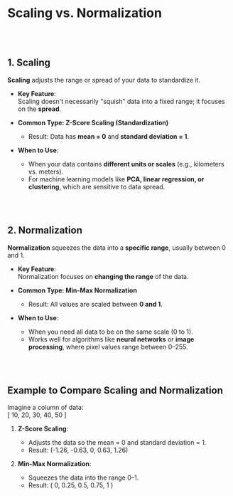 # **Scaling vs. Normalization**  



<br></br>
## **1. Scaling**  
**Scaling** adjusts the range or spread of your data to standardize it.  

- **Key Feature**:  
   Scaling doesn't necessarily "squish" data into a fixed range; it focuses on the **spread**.  

- **Common Type: Z-Score Scaling (Standardization)**  
   - Result: Data has **mean = 0** and **standard deviation = 1**.  

- **When to Use**:  
   - When your data contains **different units or scales** (e.g., kilometers vs. meters).  
   - For machine learning models like **PCA, linear regression, or clustering**, which are sensitive to data spread.  



<br></br>
## **2. Normalization**  
**Normalization** squeezes the data into a **specific range**, usually between 0 and 1.  

- **Key Feature**:  
   Normalization focuses on **changing the range** of the data.  

- **Common Type: Min-Max Normalization**  
   - Result: All values are scaled between **0 and 1**.  

- **When to Use**:  
   - When you need all data to be on the same scale (0 to 1).  
   - Works well for algorithms like **neural networks** or **image processing**, where pixel values range between 0–255.  


<br></br>
## **Example to Compare Scaling and Normalization**  

Imagine a column of data:  
\[ 10, 20, 30, 40, 50 \]

1. **Z-Score Scaling**:  
   - Adjusts the data so the mean = 0 and standard deviation = 1.  
   - Result: \(-1.26, -0.63, 0, 0.63, 1.26\)  

2. **Min-Max Normalization**:  
   - Squeezes the data into the range 0–1.  
   - Result: \( 0, 0.25, 0.5, 0.75, 1 \)  



